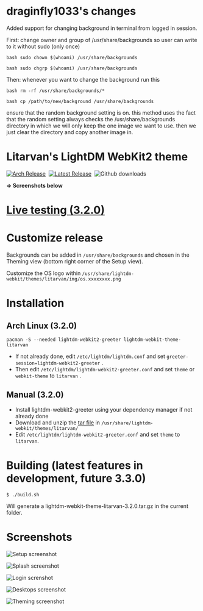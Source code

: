 # draginfly1033's changes
Added support for changing background in terminal from logged in session.

First: change owner and group of /usr/share/backgrounds so user can write to it without sudo (only once)

```bash sudo chown $(whoami) /usr/share/backgrounds```

```bash sudo chgrp $(whoami) /usr/share/backgrounds```

Then: whenever you want to change the background run this

```bash rm -rf /usr/share/backgrounds/*```

```bash cp /path/to/new/background /usr/share/backgrounds```

ensure that the random background setting is on. this method uses the fact that the random setting always checks the /usr/share/backgrounds directory in which we will only keep the one image we want to use. then we just clear the directory and copy another image in.

# Litarvan's LightDM WebKit2 theme

[![Arch Release](https://img.shields.io/badge/arch-3.2.0-blue.svg?style=flat-square)](https://www.archlinux.org/packages/community/any/lightdm-webkit-theme-litarvan/) &nbsp;[![Latest Release](https://img.shields.io/github/release/Litarvan/lightdm-webkit-theme-litarvan.svg?style=flat-square&label=github)](https://github.com/Litarvan/lightdm-webkit-theme-litarvan/releases) &nbsp;![Github downloads](https://img.shields.io/github/downloads/Litarvan/lightdm-webkit-theme-litarvan/total.svg?style=flat-square)

**=> Screenshots below**

# [Live testing (3.2.0)](https://litarvan.github.io/lightdm-webkit-theme-litarvan/)

# Customize release
Backgrounds can be added in `/usr/share/backgrounds` and chosen in the Theming view (bottom right corner of the Setup view).

Customize the OS logo within `/usr/share/lightdm-webkit/themes/litarvan/img/os.xxxxxxxx.png`

# Installation

## Arch Linux (3.2.0)

```
pacman -S --needed lightdm-webkit2-greeter lightdm-webkit-theme-litarvan
```

* If not already done, edit `/etc/lightdm/lightdm.conf` and set `greeter-session=lightdm-webkit2-greeter` .
* Then edit `/etc/lightdm/lightdm-webkit2-greeter.conf` and set `theme` or `webkit-theme` to `litarvan` .

## Manual (3.2.0)

* Install lightdm-webkit2-greeter using your dependency manager if not already done
* Download and unzip the [tar file](https://github.com/Litarvan/lightdm-webkit-theme-litarvan/releases) in `/usr/share/lightdm-webkit/themes/litarvan/`
* Edit `/etc/lightdm/lightdm-webkit2-greeter.conf` and set `theme` to `litarvan`.

# Building (latest features in development, future 3.3.0)

```
$ ./build.sh
```

Will generate a lightdm-webkit-theme-litarvan-3.2.0.tar.gz in the current folder.

# Screenshots

![Setup screenshot](https://litarvan.github.io/lightdm-webkit-theme-litarvan/setup_view.png)

![Splash screenshot](https://litarvan.github.io/lightdm-webkit-theme-litarvan/splash_view.png)

![Login screnshot](https://litarvan.github.io/lightdm-webkit-theme-litarvan/login_view.png)

![Desktops screenshot](https://litarvan.github.io/lightdm-webkit-theme-litarvan/desktops_view.png)

![Theming screenshot](https://litarvan.github.io/lightdm-webkit-theme-litarvan/theming_view.png)
